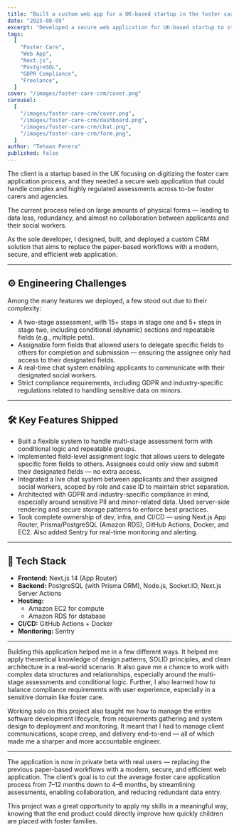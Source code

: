 ```yaml
---
title: "Built a custom web app for a UK-based startup in the foster care sector - solo."
date: "2025-08-09"
excerpt: "Developed a secure web application for UK-based startup to streamline the foster care application process, enhancing collaboration and compliance."
tags:
  [
    "Foster Care",
    "Web App",
    "Next.js",
    "PostgreSQL",
    "GDPR Compliance",
    "Freelance",
  ]
cover: "/images/foster-care-crm/cover.png"
carousel:
  [
    "/images/foster-care-crm/cover.png",
    "/images/foster-care-crm/dashboard.png",
    "/images/foster-care-crm/chat.png",
    "/images/foster-care-crm/form.png",
  ]
author: "Tehaan Perera"
published: false
---
```


The client is a startup based in the UK focusing on digitizing the foster care application process, and they needed a secure web application that could handle complex and highly regulated assessments across to-be foster carers and agencies.

The current process relied on large amounts of physical forms — leading to data loss, redundancy, and almost no collaboration between applicants and their social workers.

As the sole developer, I designed, built, and deployed a custom CRM solution that aims to replace the paper-based workflows with a modern, secure, and efficient web application.

---

## ⚙️ Engineering Challenges

Among the many features we deployed, a few stood out due to their complexity:

- A two-stage assessment, with 15+ steps in stage one and 5+ steps in stage two, including conditional (dynamic) sections and repeatable fields (e.g., multiple pets).
- Assignable form fields that allowed users to delegate specific fields to others for completion and submission — ensuring the assignee only had access to their designated fields.
- A real-time chat system enabling applicants to communicate with their designated social workers.
- Strict compliance requirements, including GDPR and industry-specific regulations related to handling sensitive data on minors.

---

## 🛠️ Key Features Shipped

- Built a flexible system to handle multi-stage assessment form with conditional logic and repeatable groups.
- Implemented field-level assignment logic that allows users to delegate specific form fields to others. Assignees could only view and submit their designated fields — no extra access.
- Integrated a live chat system between applicants and their assigned social workers, scoped by role and case ID to maintain strict separation.
- Architected with GDPR and industry-specific compliance in mind, especially around sensitive PII and minor-related data. Used server-side rendering and secure storage patterns to enforce best practices.
- Took complete ownership of dev, infra, and CI/CD — using Next.js App Router, Prisma/PostgreSQL (Amazon RDS), GitHub Actions, Docker, and EC2. Also added Sentry for real-time monitoring and alerting.

---

## 🧰 Tech Stack

- **Frontend:** Next.js 14 (App Router)
- **Backend:** PostgreSQL (with Prisma ORM), Node.js, Socket.IO, Next.js Server Actions
- **Hosting:**
  - Amazon EC2 for compute
  - Amazon RDS for database
- **CI/CD:** GitHub Actions + Docker
- **Monitoring:** Sentry

---

Building this application helped me in a few different ways. It helped me apply theoretical knowledge of design patterns, SOLID principles, and clean architecture in a real-world scenario. It also gave me a chance to work with complex data structures and relationships, especially around the multi-stage assessments and conditional logic. Further, I also learned how to balance compliance requirements with user experience, especially in a sensitive domain like foster care.

Working solo on this project also taught me how to manage the entire software development lifecycle, from requirements gathering and system design to deployment and monitoring. It meant that I had to manage client communications, scope creep, and delivery end-to-end — all of which made me a sharper and more accountable engineer.

---

The application is now in private beta with real users — replacing the previous paper-based workflows with a modern, secure, and efficient web application. The client’s goal is to cut the average foster care application process from 7–12 months down to 4–6 months, by streamlining assessments, enabling collaboration, and reducing redundant data entry.

This project was a great opportunity to apply my skills in a meaningful way, knowing that the end product could directly improve how quickly children are placed with foster families.

